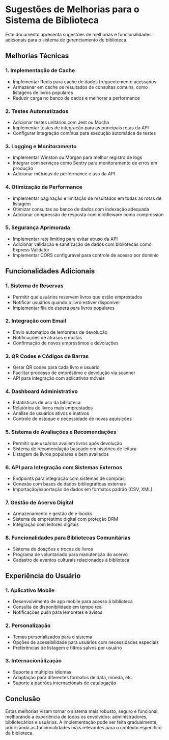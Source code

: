 # Sugestões de Melhorias para o Sistema de Biblioteca

Este documento apresenta sugestões de melhorias e funcionalidades adicionais para o sistema de gerenciamento de biblioteca.

## Melhorias Técnicas

### 1. Implementação de Cache
- Implementar Redis para cache de dados frequentemente acessados
- Armazenar em cache os resultados de consultas comuns, como listagens de livros populares
- Reduzir carga no banco de dados e melhorar a performance

### 2. Testes Automatizados
- Adicionar testes unitários com Jest ou Mocha
- Implementar testes de integração para as principais rotas da API
- Configurar integração contínua para execução automática de testes

### 3. Logging e Monitoramento
- Implementar Winston ou Morgan para melhor registro de logs
- Integrar com serviços como Sentry para monitoramento de erros em produção
- Adicionar métricas de performance e uso da API

### 4. Otimização de Performance
- Implementar paginação e limitação de resultados em todas as rotas de listagem
- Otimizar consultas ao banco de dados com indexação adequada
- Adicionar compressão de resposta com middleware como compression

### 5. Segurança Aprimorada
- Implementar rate limiting para evitar abuso da API
- Adicionar validação e sanitização de dados com bibliotecas como Express Validator
- Implementar CORS configurável para controle de acesso por domínio

## Funcionalidades Adicionais

### 1. Sistema de Reservas
- Permitir que usuários reservem livros que estão emprestados
- Notificar usuários quando o livro estiver disponível
- Implementar fila de espera para livros populares

### 2. Integração com Email
- Envio automático de lembretes de devolução
- Notificações de atrasos e multas
- Confirmação de novos empréstimos e devoluções

### 3. QR Codes e Códigos de Barras
- Gerar QR codes para cada livro e usuário
- Facilitar processo de empréstimo e devolução via scanner
- API para integração com aplicativos móveis

### 4. Dashboard Administrativo
- Estatísticas de uso da biblioteca
- Relatórios de livros mais emprestados
- Análise de usuários ativos e inativos
- Controle de estoque e necessidade de novas aquisições

### 5. Sistema de Avaliações e Recomendações
- Permitir que usuários avaliem livros após devolução
- Sistema de recomendação baseado em histórico de leitura
- Listagem de livros populares e bem avaliados

### 6. API para Integração com Sistemas Externos
- Endpoints para integração com sistemas de compras
- Conexão com bases de dados bibliográficas externas
- Importação/exportação de dados em formatos padrão (CSV, XML)

### 7. Gestão de Acervo Digital
- Armazenamento e gestão de e-books
- Sistema de empréstimo digital com proteção DRM
- Integração com leitores digitais

### 8. Funcionalidades para Bibliotecas Comunitárias
- Sistema de doações e trocas de livros
- Programa de voluntariado para manutenção do acervo
- Cadastro de eventos culturais relacionados à biblioteca

## Experiência do Usuário

### 1. Aplicativo Mobile
- Desenvolvimento de app mobile para acesso à biblioteca
- Consulta de disponibilidade em tempo real
- Notificações push para lembretes e avisos

### 2. Personalização
- Temas personalizados para o sistema
- Opções de acessibilidade para usuários com necessidades especiais
- Preferências de listagem e filtros salvos por usuário

### 3. Internacionalização
- Suporte a múltiplos idiomas
- Adaptação para diferentes formatos de data, moeda, etc.
- Suporte a padrões internacionais de catalogação

## Conclusão

Estas melhorias visam tornar o sistema mais robusto, seguro e funcional, melhorando a experiência de todos os envolvidos: administradores, bibliotecários e usuários. A implementação pode ser feita gradualmente, priorizando as funcionalidades mais relevantes para o contexto específico da biblioteca.
